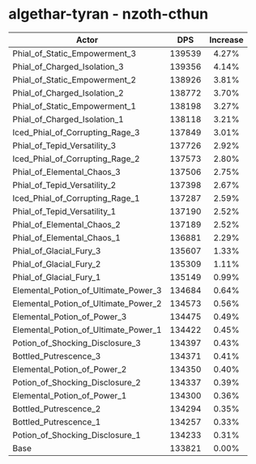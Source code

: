 # algethar-tyran - nzoth-cthun
| Actor | DPS | Increase |
|---|:---:|:---:|
|Phial_of_Static_Empowerment_3|139539|4.27%|
|Phial_of_Charged_Isolation_3|139356|4.14%|
|Phial_of_Static_Empowerment_2|138926|3.81%|
|Phial_of_Charged_Isolation_2|138772|3.70%|
|Phial_of_Static_Empowerment_1|138198|3.27%|
|Phial_of_Charged_Isolation_1|138118|3.21%|
|Iced_Phial_of_Corrupting_Rage_3|137849|3.01%|
|Phial_of_Tepid_Versatility_3|137726|2.92%|
|Iced_Phial_of_Corrupting_Rage_2|137573|2.80%|
|Phial_of_Elemental_Chaos_3|137506|2.75%|
|Phial_of_Tepid_Versatility_2|137398|2.67%|
|Iced_Phial_of_Corrupting_Rage_1|137287|2.59%|
|Phial_of_Tepid_Versatility_1|137190|2.52%|
|Phial_of_Elemental_Chaos_2|137189|2.52%|
|Phial_of_Elemental_Chaos_1|136881|2.29%|
|Phial_of_Glacial_Fury_3|135607|1.33%|
|Phial_of_Glacial_Fury_2|135309|1.11%|
|Phial_of_Glacial_Fury_1|135149|0.99%|
|Elemental_Potion_of_Ultimate_Power_3|134684|0.64%|
|Elemental_Potion_of_Ultimate_Power_2|134573|0.56%|
|Elemental_Potion_of_Power_3|134475|0.49%|
|Elemental_Potion_of_Ultimate_Power_1|134422|0.45%|
|Potion_of_Shocking_Disclosure_3|134397|0.43%|
|Bottled_Putrescence_3|134371|0.41%|
|Elemental_Potion_of_Power_2|134350|0.40%|
|Potion_of_Shocking_Disclosure_2|134337|0.39%|
|Elemental_Potion_of_Power_1|134300|0.36%|
|Bottled_Putrescence_2|134294|0.35%|
|Bottled_Putrescence_1|134257|0.33%|
|Potion_of_Shocking_Disclosure_1|134233|0.31%|
|Base|133821|0.00%|
